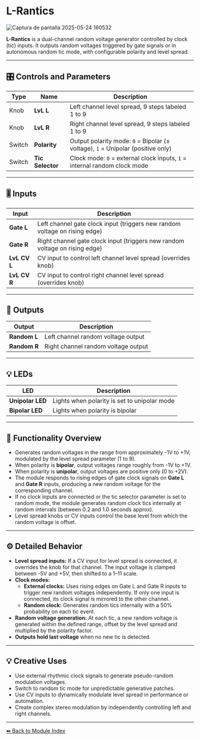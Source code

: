 # L-Rantics

![Captura de pantalla 2025-05-24 160532](https://github.com/user-attachments/assets/08cae698-d361-425c-a4a9-6719976c0bbc)

**L-Rantics** is a dual-channel random voltage generator controlled by clock (tic) inputs. It outputs random voltages triggered by gate signals or in autonomous random tic mode, with configurable polarity and level spread.

---

## 🎛️ Controls and Parameters

| Type     | Name           | Description |
|----------|----------------|-------------|
| Knob   | **LvL L**      | Left channel level spread, 9 steps labeled 1 to 9 |
| Knob   | **LvL R**      | Right channel level spread, 9 steps labeled 1 to 9 |
| Switch     | **Polarity**   | Output polarity mode: `0` = Bipolar (± voltage), `1` = Unipolar (positive only) |
| Switch     | **Tic Selector** | Clock mode: `0` = external clock inputs, `1` = internal random clock mode |

---

## 🎚️ Inputs

| Input      | Description                      |
|------------|---------------------------------|
| **Gate L** | Left channel gate clock input (triggers new random voltage on rising edge) |
| **Gate R** | Right channel gate clock input (triggers new random voltage on rising edge) |
| **LvL CV L** | CV input to control left channel level spread (overrides knob) |
| **LvL CV R** | CV input to control right channel level spread (overrides knob) |

---

## 🔌 Outputs

| Output     | Description              |
|------------|--------------------------|
| **Random L** | Left channel random voltage output |
| **Random R** | Right channel random voltage output |

---

## 💡 LEDs

| LED              | Description                  |
|------------------|------------------------------|
| **Unipolar LED**  | Lights when polarity is set to unipolar mode |
| **Bipolar LED**   | Lights when polarity is bipolar |

---

## 🔧 Functionality Overview

- Generates random voltages in the range from approximately -1V to +1V, modulated by the level spread parameter (1 to 9).
- When polarity is **bipolar**, output voltages range roughly from -1V to +1V.
- When polarity is **unipolar**, output voltages are positive only (0 to +2V).
- The module responds to rising edges of gate clock signals on **Gate L** and **Gate R** inputs, producing a new random voltage for the corresponding channel.
- If no clock inputs are connected or the tic selector parameter is set to random mode, the module generates random clock tics internally at random intervals (between 0.2 and 1.0 seconds approx).
- Level spread knobs or CV inputs control the base level from which the random voltage is offset.

---

## ⚙️ Detailed Behavior

- **Level spread inputs:** If a CV input for level spread is connected, it overrides the knob for that channel. The input voltage is clamped between -5V and +5V, then shifted to a 1–11 scale.
- **Clock modes:**  
  - **External clocks:** Uses rising edges on Gate L and Gate R inputs to trigger new random voltages independently. If only one input is connected, its clock signal is mirrored to the other channel.  
  - **Random clock:** Generates random tics internally with a 50% probability on each tic event.
- **Random voltage generation:** At each tic, a new random voltage is generated within the defined range, offset by the level spread and multiplied by the polarity factor.
- **Outputs hold last voltage** when no new tic is detected.

---

## 💡 Creative Uses

- Use external rhythmic clock signals to generate pseudo-random modulation voltages.
- Switch to random tic mode for unpredictable generative patches.
- Use CV inputs to dynamically modulate level spread in performance or automation.
- Create complex stereo modulation by independently controlling left and right channels.

---

[⬅ Back to Module Index](../README.md)
